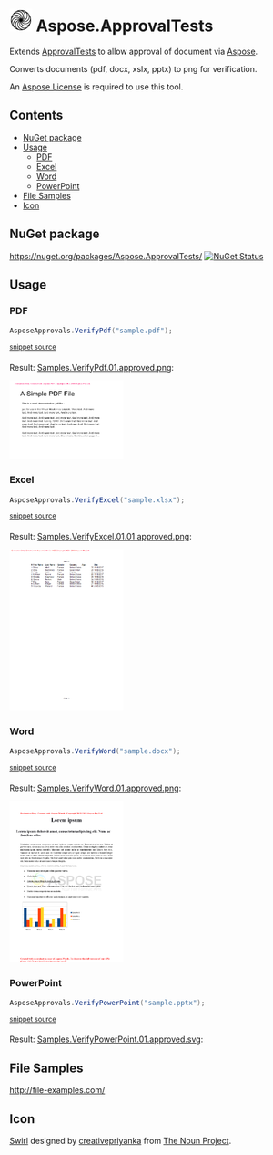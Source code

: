 <!--
GENERATED FILE - DO NOT EDIT
This file was generated by [MarkdownSnippets](https://github.com/SimonCropp/MarkdownSnippets).
Source File: /readme.source.md
To change this file edit the source file and then run MarkdownSnippets.
-->

# <img src="/src/icon.png" height="40px"> Aspose.ApprovalTests

Extends [ApprovalTests](https://github.com/approvals/ApprovalTests.Net) to allow approval of document via [Aspose](https://www.aspose.com/).

Converts documents (pdf, docx, xslx, pptx) to png for verification.

An [Aspose License](https://purchase.aspose.com/policies/license-types) is required to use this tool.

<!-- toc -->
## Contents

  * [NuGet package](#nuget-package)
  * [Usage](#usage)
    * [PDF](#pdf)
    * [Excel](#excel)
    * [Word](#word)
    * [PowerPoint](#powerpoint)
  * [File Samples](#file-samples)
  * [Icon](#icon)
<!-- endtoc -->



## NuGet package

https://nuget.org/packages/Aspose.ApprovalTests/ [![NuGet Status](http://img.shields.io/nuget/v/Aspose.ApprovalTests.svg)](https://www.nuget.org/packages/Aspose.ApprovalTests/)


## Usage


### PDF

<!-- snippet: VerifyPdf -->
```cs
AsposeApprovals.VerifyPdf("sample.pdf");
```
<sup>[snippet source](/src/Tests/Samples.cs#L10-L14)</sup>
<!-- endsnippet -->

Result: [Samples.VerifyPdf.01.approved.png](https://raw.github.com/SimonCropp/Aspose.ApprovalTests/master/src/Tests/Samples.VerifyPdf.01.approved.png):

<img src="/src/Tests/Samples.VerifyPdf.01.approved.png" width="200px">


### Excel

<!-- snippet: VerifyExcel -->
```cs
AsposeApprovals.VerifyExcel("sample.xlsx");
```
<sup>[snippet source](/src/Tests/Samples.cs#L30-L34)</sup>
<!-- endsnippet -->

Result: [Samples.VerifyExcel.01.01.approved.png](https://raw.github.com/SimonCropp/Aspose.ApprovalTests/master/src/Tests/Samples.VerifyExcel.01.01.approved.png):

<img src="/src/Tests/Samples.VerifyExcel.01.01.approved.png" width="200px">


### Word

<!-- snippet: VerifyWord -->
```cs
AsposeApprovals.VerifyWord("sample.docx");
```
<sup>[snippet source](/src/Tests/Samples.cs#L40-L44)</sup>
<!-- endsnippet -->

Result: [Samples.VerifyWord.01.approved.png](https://raw.github.com/SimonCropp/Aspose.ApprovalTests/master/src/Tests/Samples.VerifyWord.01.approved.png):

<img src="/src/Tests/Samples.VerifyWord.01.approved.png" width="200px">


### PowerPoint

<!-- snippet: VerifyPowerPoint -->
```cs
AsposeApprovals.VerifyPowerPoint("sample.pptx");
```
<sup>[snippet source](/src/Tests/Samples.cs#L20-L24)</sup>
<!-- endsnippet -->

Result: [Samples.VerifyPowerPoint.01.approved.svg](https://raw.github.com/SimonCropp/Aspose.ApprovalTests/master/src/Tests/Samples.VerifyPowerPoint.01.approved.svg):


## File Samples

http://file-examples.com/


## Icon

[Swirl](https://thenounproject.com/term/swirl/1568686/) designed by [creativepriyanka](https://thenounproject.com/creativepriyanka) from [The Noun Project](https://thenounproject.com/creativepriyanka).
